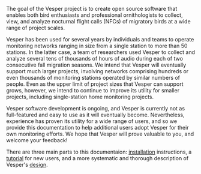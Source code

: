 The goal of the Vesper project is to create open source software that enables both bird enthusiasts and professional ornithologists to collect, view, and analyze nocturnal flight calls (NFCs) of migratory birds at a wide range of project scales.

Vesper has been used for several years by individuals and teams to operate monitoring networks ranging in size from a single station to more than 50 stations. In the latter case, a team of researchers used Vesper to collect and analyze several tens of thousands of hours of audio during each of two consecutive fall migration seasons. We intend that Vesper will eventually support much larger projects, involving networks comprising hundreds or even thousands of monitoring stations operated by similar numbers of people. Even as the upper limit of project sizes that Vesper can support grows, however, we intend to continue to improve its utility for smaller projects, including single-station home monitoring projects.

Vesper software development is ongoing, and Vesper is currently not as full-featured and easy to use as it will eventually become. Nevertheless, experience has proven its utility for a wide range of users, and so we provide this documentation to help additional users adopt Vesper for their own monitoring efforts. We hope that Vesper will prove valuable to you, and welcome your feedback!

There are three main parts to this documentaion: [installation](installation.md) instructions, a [tutorial](tutorial.md) for new users, and a more systematic and thorough description of Vesper's [design](design.md).
